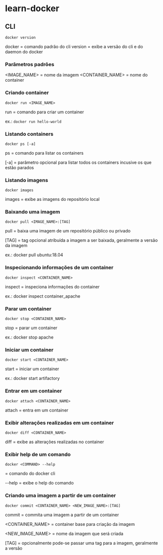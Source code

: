 # learn-docker

## CLI
`docker version`

docker = comando padrão do cli
version = exibe a versão do cli e do daemon do docker

### Parâmetros padrões

<IMAGE_NAME> = nome da imagem
<CONTAINER_NAME> = nome do container

### Criando container
`docker run <IMAGE_NAME>`

run = comando para criar um container

ex.: `docker run hello-world`

### Listando containers
`docker ps [-a]`

ps = comando para listar os containers

[-a] = parâmetro opcional para listar todos os containers incusive os que estão parados

### Listando imagens
`docker images`

images = exibe as imagens do repositório local

### Baixando uma imagem
`docker pull <IMAGE_NAME>:[TAG]`

pull = baixa uma imagem de um repositório público ou privado

[TAG] = tag opcional atribuída a imagem a ser baixada, geralmente a versão da imagem

ex.: docker pull ubuntu:18.04

### Inspecionando informações de um container
`docker inspect <CONTAINER_NAME>`

inspect = inspeciona informações do container

ex.: docker inspect container_apache

### Parar um container
`docker stop <CONTAINER_NAME>`

stop = parar um container

ex.: docker stop apache

### Iniciar um container
`docker start <CONTAINER_NAME>`

start = iniciar um container

ex.: docker start artifactory

### Entrar em um container
`docker attach <CONTAINER_NAME>`

attach = entra em um container

### Exibir alterações realizadas em um container
`docker diff <CONTAINER_NAME>`

diff = exibe as alterações realizadas no container

### Exibir help de um comando
`docker <COMMAND> --help`

<COMMAND> = comando do docker cli

--help = exibe o help do comando

### Criando uma imagem a partir de um container
`docker commit <CONTAINER_NAME> <NEW_IMAGE_NAME>:[TAG]`

commit = commita uma imagem a partir de um container

<CONTAINER_NAME> = container base para criação da imagem

<NEW_IMAGE_NAME> = nome da imagem que será criada

[TAG] = opcionalmente pode-se passar uma tag para a imagem, geralmente a versão
